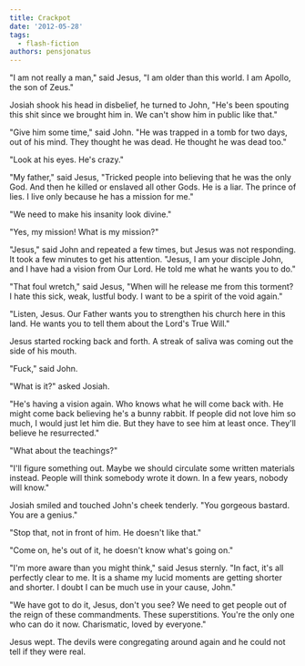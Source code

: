 ```yaml
---
title: Crackpot
date: '2012-05-28'
tags:
  - flash-fiction
authors: pensjonatus
---
```


"I am not really a man," said Jesus, "I am older than this world. I am Apollo,
the son of Zeus."

<!-- truncate -->

Josiah shook his head in disbelief, he turned to John, "He's been spouting this
shit since we brought him in. We can't show him in public like that."

"Give him some time," said John. "He was trapped in a tomb for two days, out of
his mind. They thought he was dead. He thought he was dead too."

"Look at his eyes. He's crazy."

"My father," said Jesus, "Tricked people into believing that he was the only
God. And then he killed or enslaved all other Gods. He is a liar. The prince of
lies. I live only because he has a mission for me."

"We need to make his insanity look divine."

"Yes, my mission! What is my mission?"

"Jesus," said John and repeated a few times, but Jesus was not responding. It
took a few minutes to get his attention. "Jesus, I am your disciple John, and I
have had a vision from Our Lord. He told me what he wants you to do."

"That foul wretch," said Jesus, "When will he release me from this torment? I
hate this sick, weak, lustful body. I want to be a spirit of the void again."

"Listen, Jesus. Our Father wants you to strengthen his church here in this land.
He wants you to tell them about the Lord's True Will."

Jesus started rocking back and forth. A streak of saliva was coming out the side
of his mouth.

"Fuck," said John.

"What is it?" asked Josiah.

"He's having a vision again. Who knows what he will come back with. He might
come back believing he's a bunny rabbit. If people did not love him so much, I
would just let him die. But they have to see him at least once. They'll believe
he resurrected."

"What about the teachings?"

"I'll figure something out. Maybe we should circulate some written materials
instead. People will think somebody wrote it down. In a few years, nobody will
know."

Josiah smiled and touched John's cheek tenderly. "You gorgeous bastard. You are
a genius."

"Stop that, not in front of him. He doesn't like that."

"Come on, he's out of it, he doesn't know what's going on."

"I'm more aware than you might think," said Jesus sternly. "In fact, it's all
perfectly clear to me. It is a shame my lucid moments are getting shorter and
shorter. I doubt I can be much use in your cause, John."

"We have got to do it, Jesus, don't you see? We need to get people out of the
reign of these commandments. These superstitions. You're the only one who can do
it now. Charismatic, loved by everyone."

Jesus wept. The devils were congregating around again and he could not tell if
they were real.
